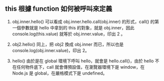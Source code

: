 ## this 根據 function 如何被呼叫來定義

1. obj.inner.hello()
可以看成 obj.inner.hello.call(obj.inner) 的形式，call() 的第一個參數就是 hello 中拿到的 this 的對象，就是 obj.inner，因此 console.log(this.value) 就等於 obj.inner.value，印出 2 。

2. obj2.hello()
同上，把 obj2 換成 obj.inner 而已，所以也是 console.log(obj.inner.value)，印出 2。

3. hello()
由於是在 global 環境下呼叫 hello，就會是 hello.call()，由於 hello 不在任何物件底下，call 就會傳預設值，在瀏覽器環境下是 window，在 Node.js 是 global，在嚴格模式下是 undefined。